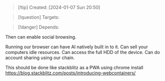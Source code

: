
>[!tip] Created: [2024-01-07 Sun 20:50]

>[!question] Targets: 

>[!danger] Depends: 

Then can enable social browsing.

Running our browser can have AI natively built in to it.  Can sell your computers idle resources.
Can access the full HDD of the device.
Can do account sharing using our chain.

This should be done like stackblitz as a PWA using chrome install https://blog.stackblitz.com/posts/introducing-webcontainers/
